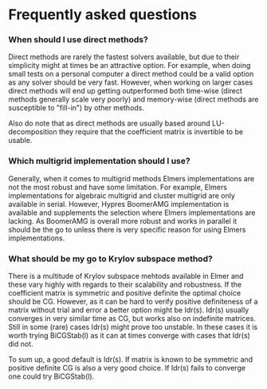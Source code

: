 # Frequently asked questions

### When should I use direct methods?

Direct methods are rarely the fastest solvers available, but due to their simplicity might at times be an attractive option. For example, when doing small tests on a personal computer a direct method could be a valid option as any solver should be very fast. However, when working on larger cases direct methods will end up getting outperformed both time-wise (direct methods generally scale very poorly) and memory-wise (direct methods are susceptible to "fill-in") by other methods.

Also do note that as direct methods are usually based around LU-decomposition they require that the coefficient matrix is invertible to be usable.

### Which multigrid implementation should I use?

Generally, when it comes to multigrid methods Elmers implementations are not the most robust and have some limitation. For example, Elmers implementations for algebraic multigrid and cluster multigrid are only available in serial. However, Hypres BoomerAMG implementation is available and supplements the selection where Elmers implementations are lacking. As BoomerAMG is overall more robust and works in parallel it should be the go to unless there is very specific reason for using Elmers implementations.

### What should be my go to Krylov subspace method?

There is a multitude of Krylov subspace mehtods available in Elmer and these vary highly with regards to their scalability and robustness. If the coefficient matrix is symmetric and positive definite the optimal choice should be CG. However, as it can be hard to verify positive definiteness of a matrix without trial and error a better option might be Idr(s). Idr(s) usually converges in very similar time as CG, but works also on indefinite matrices. Still in some (rare) cases Idr(s) might prove too unstable. In these cases it is worth trying BiCGStab(l) as it can at times converge with cases that Idr(s) did not.

To sum up, a good default is Idr(s). If matrix is known to be symmetric and positive definite CG is also a very good choice. If Idr(s) fails to converge one could try BiCGStab(l).

